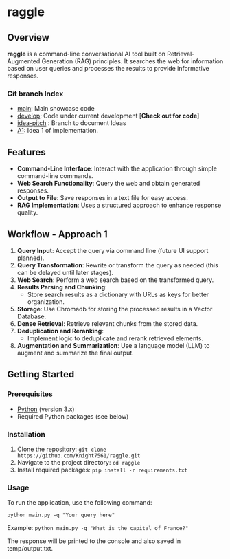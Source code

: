 # raggle

## Overview

**raggle** is a command-line conversational AI tool built on Retrieval-Augmented Generation (RAG) principles. It searches the web for information based on user queries and processes the results to provide informative responses.

### Git branch Index
- [main](https://github.com/Knight7561/raggle/tree/main): Main showcase code
- [develop](https://github.com/Knight7561/raggle/tree/develop): Code under current development [**Check out for code**]
- [idea-pitch](https://github.com/Knight7561/raggle/tree/idea-pitch) : Branch to document Ideas
- [A1](https://github.com/Knight7561/raggle/tree/a1): Idea 1 of implementation.

## Features

- **Command-Line Interface**: Interact with the application through simple command-line commands.
- **Web Search Functionality**: Query the web and obtain generated responses.
- **Output to File**: Save responses in a text file for easy access.
- **RAG Implementation**: Uses a structured approach to enhance response quality.

## Workflow - Approach 1

1. **Query Input**: Accept the query via command line (future UI support planned).
2. **Query Transformation**: Rewrite or transform the query as needed (this can be delayed until later stages).
3. **Web Search**: Perform a web search based on the transformed query.
4. **Results Parsing and Chunking**: 
   - Store search results as a dictionary with URLs as keys for better organization.
5. **Storage**: Use Chromadb for storing the processed results in a Vector Database.
6. **Dense Retrieval**: Retrieve relevant chunks from the stored data.
7. **Deduplication and Reranking**: 
   - Implement logic to deduplicate and rerank retrieved elements.
8. **Augmentation and Summarization**: Use a language model (LLM) to augment and summarize the final output.

## Getting Started

### Prerequisites

- [Python](https://www.python.org/) (version 3.x)
- Required Python packages (see below)

### Installation

1. Clone the repository:
   ```git clone https://github.com/Knight7561/raggle.git```
2. Navigate to the project directory:
```cd raggle```
3. Install required packages:
```pip install -r requirements.txt```

### Usage
To run the application, use the following command:

```python main.py -q "Your query here"```


Example:
```python main.py -q "What is the capital of France?"```

The response will be printed to the console and also saved in temp/output.txt.
